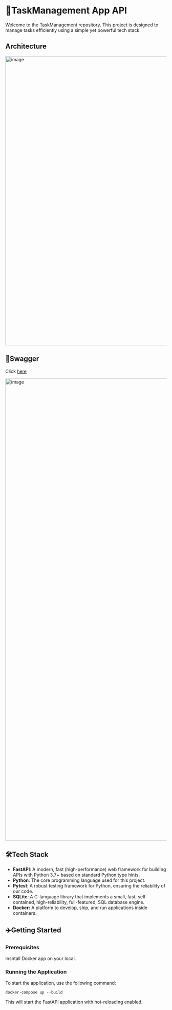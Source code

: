 # 🚀TaskManagement App API

Welcome to the TaskManagement repository. This project is designed to manage tasks efficiently using a simple yet powerful tech stack.


## Architecture
<img width="899" alt="image" src="https://github.com/yutounun/TaskManagementBackend/assets/96335290/786ec167-8c30-4348-a9ac-529fd93cf565">


## 📝Swagger
Click [here](https://cx7qmuq9mb.ap-northeast-1.awsapprunner.com/docs#)

<img width="1436" alt="image" src="https://github.com/yutounun/TaskManagementAPI/assets/96335290/baae5eda-44aa-4b97-a1a0-815aafc88e2b">






## 🛠Tech Stack
- **FastAPI**: A modern, fast (high-performance) web framework for building APIs with Python 3.7+ based on standard Python type hints.
- **Python**: The core programming language used for this project.
- **Pytest**: A robust testing framework for Python, ensuring the reliability of our code.
- **SQLite**: A C-language library that implements a small, fast, self-contained, high-reliability, full-featured, SQL database engine.
- **Docker:** A platform to develop, ship, and run applications inside containers.

## ✈️Getting Started

### Prerequisites
Insntall Docker app on your local.

### Running the Application
To start the application, use the following command:
```
docker-compose up --build
```
This will start the FastAPI application with hot-reloading enabled.
